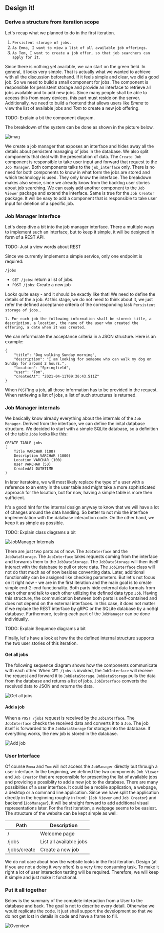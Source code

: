 ## Design it!

### Derive a structure from iteration scope

Let's recap what we planned to do in the first iteration.

1. `Persistent storage of jobs.`
2. `As Emma, I want to view a list of all available job offerings.`
3. `As Tom, I want to create a job offer, so that job searchers can apply for it.`

Since there is nothing yet available, we can start on the green field. In general, it looks very simple. That is actually what we wanted to achieve with all the discussion beforehand. If it feels simple and clear, we did a good job.
So we need to build a small component for jobs. The component is responsible for persistent storage and provide an interface to retrieve all jobs available and to add new jobs. Since many people shall be able to access this from many devices, this part must reside on the server.
Additionally, we need to build a frontend that allows users like _Emma_ to view the list of available jobs and _Tom_ to create a new job offering.

TODO: Explain a bit the component diagram.

The breakdown of the system can be done as shown in the picture below.

![imag](out/310_design_it_components/Design%20it!%20First%20iteration.png)

We create a job manager that exposes an interface and hides away all the details about persistent managing of jobs in the database.
We also split components that deal with the presentation of data. The `Create Job` component is responsible to take user input and forward that request to the `Job Manager`. Both components talks to the `job_interface` only. There is no need for both components to know in what form the jobs are stored and which technology is used. They only know the interface.
The breakdown makes also sense, since we already know from the backlog user stories about job searching. We can easiy add another component to the `Job Viewer` package and extend the interface. Same is true for the `Job Creator` package. It will be easy to add a component that is responsible to take user input for deletion of a specific job.

### Job Manager Interface

Let's deep dive a bit into the job manager interface. There a multiple ways to implement such an interface, but to keep it simple, it will be designed in form of a REST API.

TODO: Just a view words about REST

Since we currently implement a simple service, only one endpoint is required:

`/jobs`
- `GET /jobs`: return a list of jobs.
- `POST /jobs`: Create a new job

Looks quite easy - and it should be exactly like that! We need to define the details of the a job. At this stage, we do not need to think about it, we just refer the defined acceptance criteria of the corresponding task `Persistent storage of jobs.`.

`1. For each job the following information shall be stored: title, a description, a location, the name of the user who created the offering, a date when it was created.`

We can reformulate the acceptance criteria in a JSON structure.
Here is an example:

```
{
    "title": "Dog walking Sunday morning",
    "description": "I am looking for someone who can walk my dog on Sunday for around 2 hours.",
    "location": "Springfield",
    "user": "Tom",
    "createdAt": "2021-04-11T09:30:43.511Z"
}
```

When `POST`'ing a job, all those information has to be provided in the request. When retrieving a list of jobs, a list of such structures is returned.

### Job Manager internals

We basically know already everything about the internals of the `Job Manager`. Derived from the interface, we can define the inital database structure. We decided to start with a simple SQLite database, so a definition of the table `Jobs` looks like this:

```
CREATE TABLE jobs
(
    Title VARCHAR (100)
    Description VARCHAR (1000)
    Location VARCHAR (100)
    User VARCHAR (50)
    CreatedAt DATETIME
)
```

In later iteratoins, we will most likely replace the type of a user with a reference to an entry in the user table and might take a more sophisticated approach for the location, but for now, having a simple table is more then sufficient.

It's a good hint for the internal design anyway to know that we will have a lot of changes around the data handling. So better to not mix the interface implementation with the database interaction code. On the other hand, we keep it as simple as possible.

TODO: Explain class diagrams a bit

![JobManager Internals](out/310_design_it_components/Job%20Manager%20class%20diagram.png)

There are just two parts as of now. The `JobInterface` and the `JobDataStorage`. The `JobInterface` takes requests coming from the interface and forwards them to the `JobDataStorage`. The `JobDataStorage` will then itself interact with the database to pull or store data.
The `JobInterface` class will not do that much as of now besides converting data. Later, additional functionality can be assigned like checking parameters. But let's not focus on it right now - we are in the first iteration and the main goal is to create simple end-2-end functionality.
Both parts hide external data formats from each other and talk to each other utilizing the defined data type `Job`. Having this structure, the communication between both parts is self-contained and does not depend on the external interfaces. In this case, it does not matter if we replace the REST interface by gRPC or the SQLite database by a noSql database.
Furthermore, testing each part of the `JobManager` can be done individually.

TODO: Explain Sequence diagrams a bit

Finally, let's have a look at how the the defined internal structure supports the two user stories of this iteration.

#### Get all jobs

The following sequence diagram shows how the components communicate with each other.
When `GET /jobs` is invoked, the `JobInterface` will receive the request and forward it to `JobDataStorage`. `JobDataStorage` pulls the data from the database and returns a list of jobs. `JobInterface` converts the received data to JSON and returns the data.

![Get all jobs](out/310_design_it_components/Job%20Manager%20Sequence%20diagram%20-%20Get%20jobs.png)

#### Add a job

When a `POST /jobs` request is received by the `JobInterface`. The `JobInterface` checks the received data and converts it to a `Job`. The job itself is forwarded to the `JobDataStorage` for storage into the database. If everything works, the new job is stored in the database.

![Add job](out/310_design_it_components/Job%20Manager%20Sequence%20diagram%20-%20Add%20job.png)

### User Interface

Of course `Emma` and `Tom` will not access the `JobManager` directly but through a user interface. In the beginning, we defined the two components `Job Viewer` and `Job Creator` that are repoonsible for presenting the list of available jobs and providing a possiblity to add a new job to the database.
There are many possiblities of a user interface. It could be a mobile application, a webpage, a desktop or a command line application. Since we have split the application directly in the beginning roughly in front- (`Job Viewer` and `Job Creator`) and backend (`JobManager`), it will be straight forward to add additional visual representations later. For the first iteration, a webpage seems to be easiest.
The structure of the website can be kept simple as well:

Path | Description
 --- | ---
 /   | Welcome page
 /jobs | List all available jobs
 /jobs/create | Create a new job

We do not care about how the website looks in the first iteration. Design (at if you are not a doing it very often) is a very time consuming task. To make it right a lot of user interaction testing will be required. Therefore, we will keep it simple and just make it functional.

### Put it all together

Below is the summary of the complete interaction from a User to the database and back. The goal is not to describe every detail. Otherwise we would replicate the code. It just shall support the development so that we do not get lost in details in code and have a frame to fill.

![Overview](out/310_design_it_components/Sequence%20Diagram%20-%20User%20Interaction.png)
